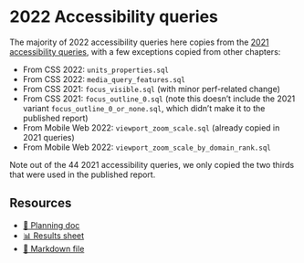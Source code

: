 # 2022 Accessibility queries

The majority of 2022 accessibility queries here copies from the [2021 accessibility queries](https://github.com/HTTPArchive/almanac.httparchive.org/tree/main/sql/2021/accessibility), with a few exceptions copied from other chapters:

- From CSS 2022: `units_properties.sql`
- From CSS 2022: `media_query_features.sql`
- From CSS 2021: `focus_visible.sql` (with minor perf-related change)
- From CSS 2021: `focus_outline_0.sql` (note this doesn’t include the 2021 variant `focus_outline_0_or_none.sql`, which didn’t make it to the published report)
- From Mobile Web 2022: `viewport_zoom_scale.sql` (already copied in 2021 queries)
- From Mobile Web 2022: `viewport_zoom_scale_by_domain_rank.sql`

Note out of the 44 2021 accessibility queries, we only copied the two thirds that were used in the published report.

## Resources

- [📄 Planning doc][~google-doc]
- [📊 Results sheet][~google-sheets]
- [📝 Markdown file][~chapter-markdown]

[~google-doc]: https://docs.google.com/document/d/1Q6PEEfqD59vLgrOXY2VQUDeVrl0wcWHqsQiIhQ0Bt3M/edit?usp=sharing
[~google-sheets]: https://docs.google.com/spreadsheets/d/1ladaKh6RbtMKQwkccwxDJGQf85KyhfLrtlM_9e9sLH8/edit?usp=sharing
[~chapter-markdown]: https://github.com/HTTPArchive/almanac.httparchive.org/tree/main/src/content/en/2022/accessibility.md
